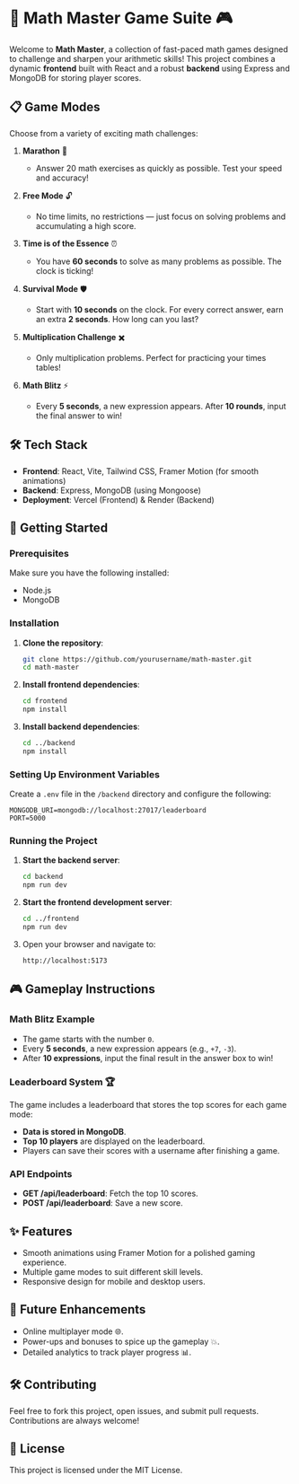 # 🧮 Math Master Game Suite 🎮

Welcome to **Math Master**, a collection of fast-paced math games designed to challenge and sharpen your arithmetic skills! This project combines a dynamic **frontend** built with React and a robust **backend** using Express and MongoDB for storing player scores.

## 📋 Game Modes

Choose from a variety of exciting math challenges:

1. **Marathon** 🏃

   - Answer 20 math exercises as quickly as possible. Test your speed and accuracy!

2. **Free Mode** 🔓

   - No time limits, no restrictions — just focus on solving problems and accumulating a high score.

3. **Time is of the Essence** ⏰

   - You have **60 seconds** to solve as many problems as possible. The clock is ticking!

4. **Survival Mode** 🛡️

   - Start with **10 seconds** on the clock. For every correct answer, earn an extra **2 seconds**. How long can you last?

5. **Multiplication Challenge** ✖️

   - Only multiplication problems. Perfect for practicing your times tables!

6. **Math Blitz** ⚡
   - Every **5 seconds**, a new expression appears. After **10 rounds**, input the final answer to win!

## 🛠️ Tech Stack

- **Frontend**: React, Vite, Tailwind CSS, Framer Motion (for smooth animations)
- **Backend**: Express, MongoDB (using Mongoose)
- **Deployment**: Vercel (Frontend) & Render (Backend)

## 🚀 Getting Started

### Prerequisites

Make sure you have the following installed:

- Node.js
- MongoDB

### Installation

1. **Clone the repository**:

   ```bash
   git clone https://github.com/yourusername/math-master.git
   cd math-master
   ```

2. **Install frontend dependencies**:

   ```bash
   cd frontend
   npm install
   ```

3. **Install backend dependencies**:
   ```bash
   cd ../backend
   npm install
   ```

### Setting Up Environment Variables

Create a `.env` file in the `/backend` directory and configure the following:

```
MONGODB_URI=mongodb://localhost:27017/leaderboard
PORT=5000
```

### Running the Project

1. **Start the backend server**:

   ```bash
   cd backend
   npm run dev
   ```

2. **Start the frontend development server**:

   ```bash
   cd ../frontend
   npm run dev
   ```

3. Open your browser and navigate to:
   ```
   http://localhost:5173
   ```

## 🎮 Gameplay Instructions

### Math Blitz Example

- The game starts with the number `0`.
- Every **5 seconds**, a new expression appears (e.g., `+7`, `-3`).
- After **10 expressions**, input the final result in the answer box to win!

### Leaderboard System 🏆

The game includes a leaderboard that stores the top scores for each game mode:

- **Data is stored in MongoDB**.
- **Top 10 players** are displayed on the leaderboard.
- Players can save their scores with a username after finishing a game.

### API Endpoints

- **GET /api/leaderboard**: Fetch the top 10 scores.
- **POST /api/leaderboard**: Save a new score.

## ✨ Features

- Smooth animations using Framer Motion for a polished gaming experience.
- Multiple game modes to suit different skill levels.
- Responsive design for mobile and desktop users.

## 🤔 Future Enhancements

- Online multiplayer mode 🌐.
- Power-ups and bonuses to spice up the gameplay 💥.
- Detailed analytics to track player progress 📊.

## 🛠️ Contributing

Feel free to fork this project, open issues, and submit pull requests. Contributions are always welcome!

## 📄 License

This project is licensed under the MIT License.
